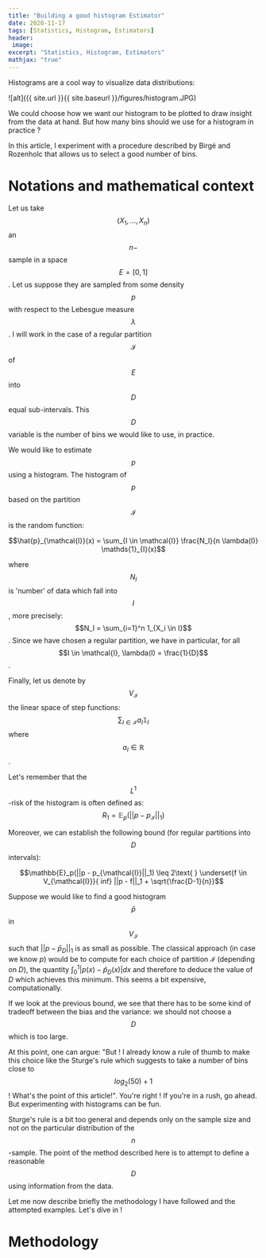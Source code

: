 ```yaml
---
title: "Building a good histogram Estimator"
date: 2020-11-17
tags: [Statistics, Histogram, Estimators]
header:
 image: 
excerpt: "Statistics, Histogram, Estimators"
mathjax: "true"
---
```


Histograms are a cool way to visualize data distributions:


![alt]({{ site.url }}{{ site.baseurl }}/figures/histogram.JPG)

We could choose how we want our histogram to be plotted to draw insight from the data at hand. But how many bins should we use for a histogram in practice ?

In this article, I experiment with a procedure described by Birgé and Rozenholc that allows us to select a good number of bins. 

# Notations and mathematical context

Let us take $$(X_1, ..., X_n)$$ an $$n-$$sample in a space $$E = [0 , 1]$$. Let us suppose they are sampled from some density $$p$$ with respect to the Lebesgue measure $$\lambda$$. I will work in the case of a regular partition $$\mathcal{I}$$ of $$E$$ into $$D$$ equal sub-intervals. This $$D$$ variable is the number of bins we would like to use, in practice.

We would like to estimate $$p$$ using a histogram. The histogram of $$p$$ based on the partition $$\mathcal{I}$$ is the random function:
	
$$\hat{p}_{\mathcal{I}}(x) = \sum_{I \in \mathcal{I}} \frac{N_I}{n \lambda(I)} \mathds{1}_{I}(x)$$ 

where $$N_I$$ is 'number' of data which fall into $$I$$, more precisely: $$N_I = \sum_{i=1}^n 1_{X_i \in I}$$. Since we have chosen a regular partition, we have in particular, for all $$I \in \mathcal{I}, \lambda(I) = \frac{1}{D}$$. 

Finally, let us denote by $$V_{\mathcal{I}}$$ the linear space of step functions: $$\sum_{I \in \mathcal{I}} a_{I} \mathds{1}_I$$ where $$a_I \in \mathbb{R}$$. 

Let's remember that the $$L^1$$-risk of the histogram is often defined as:
$$R_1 = \mathbb{E}_p(||p - p_{\mathcal{I}}||_1) $$ 

Moreover, we can establish the following bound (for regular partitions into $$D$$ intervals):

$$\mathbb{E}_p(||p - p_{\mathcal{I}}||_1) \leq 2\text{ }  \underset{f \in V_{\mathcal{I}}}{ inf} ||p - f||_1 + \sqrt{\frac{D-1}{n}}$$  


Suppose we would like to find a good histogram $$\bar{p}$$ in $$V_{\mathcal{I}}$$ such that $||p - \bar{p}_D||_1$ is as small as possible. The classical approach (in case we know $p$) would be to compute for each choice of partition $\mathcal{I}$ (depending on $D$), the quantity $\int_{0}^1|p(x) - \hat{p}_D(x)|dx$ and therefore to deduce the value of $D$ which achieves this minimum. This seems a bit expensive, computationally.

If we look at the previous bound, we see that  there has to be some kind of tradeoff between the bias and the variance: we should not choose a $$D$$ which is too large. 


At this point, one can argue: "But ! I already know a rule of thumb to make this choice like the Sturge's rule which suggests to take a number of bins close to $$log_2(50) + 1$$ ! What's the point of this article!".
You're right ! If you're in a rush, go ahead. But experimenting with histograms can be fun.

Sturge's rule is a bit too general and depends only on the sample size and not on the particular distribution of the $$n$$-sample. The point of the method described here is to attempt to define a reasonable $$D$$ using information from the data.

Let me now describe briefly the methodology I have followed and the attempted examples. Let's dive in !


# Methodology


